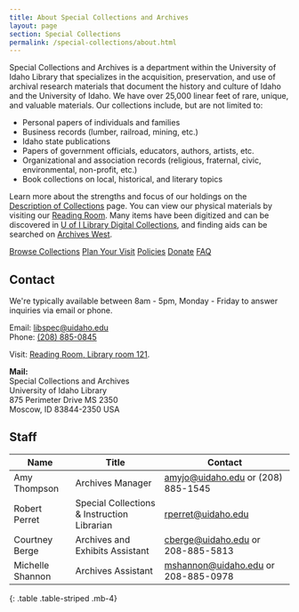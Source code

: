 ```yaml
---
title: About Special Collections and Archives
layout: page
section: Special Collections
permalink: /special-collections/about.html
---
```


Special Collections and Archives is a department within the University of Idaho Library that specializes in the acquisition, preservation, and use of archival research materials that document the history and culture of Idaho and the University of Idaho. 
We have over 25,000 linear feet of rare, unique, and valuable materials. 
Our collections include, but are not limited to:

- Personal papers of individuals and families
- Business records (lumber, railroad, mining, etc.)
- Idaho state publications
- Papers of government officials, educators, authors, artists, etc.
- Organizational and association records (religious, fraternal, civic, environmental, non-profit, etc.)
- Book collections on local, historical, and literary topics

Learn more about the strengths and focus of our holdings on the [Description of Collections](/special-collections/description.html) page.
You can view our physical materials by visiting our [Reading Room](https://www.lib.uidaho.edu/special-collections/plan.html). 
Many items have been digitized and can be discovered in [U of I Library Digital Collections](https://www.lib.uidaho.edu/digital/),
and finding aids can be searched on [Archives West](https://archiveswest.orbiscascade.org/search/results.aspx?t=i&q=idu&p=0).

<div class="py-3 text-center">
    <a href="{{ '/special-collections/browse.html' | relative_url }}" class="btn btn-outline-payette-blue m-1">
    <span class="fas fa-search"></span> Browse Collections</a>
    <a href="{{ '/special-collections/plan.html' | relative_url }}" class="btn btn-outline-payette-blue m-1">
    <span class="fas fa-edit"></span> Plan Your Visit</a>
    <a href="{{ '/special-collections/policies.html' | relative_url }}" class="btn btn-outline-payette-blue m-1">
    <span class="fas fa-question"></span> Policies</a>
    <a href="{{ '/special-collections/donations.html' | relative_url }}" class="btn btn-outline-payette-blue m-1">
    <span class="fas fa-gift"></span> Donate</a>
    <a href="{{ '/special-collections/faq.html' | relative_url }}" class="btn btn-outline-payette-blue m-1">
    <span class="fas fa-question"></span> FAQ</a>
</div>

## Contact

We're typically available between 8am - 5pm, Monday - Friday to answer inquiries via email or phone.

<div class="card-deck my-4">
    <div class="card">
        <div class="card-body text-center">
            <p>Email: <a href="mailto:libspec@uidaho.edu">libspec@uidaho.edu</a><br>
            Phone: <a href="tel:+1-208-885-0845">(208) 885-0845</a></p>
            <p>Visit: <a href="{{ '/about/maps.html#first' | relative_url }}">Reading Room, Library room 121</a>.</p>
        </div>
    </div>
    <div class="card">
        <div class="card-body text-center">
        <strong>Mail:</strong><br>
        Special Collections and Archives<br>
        University of Idaho Library<br>
        875 Perimeter Drive MS 2350<br>
        Moscow, ID 83844-2350 USA
        </div>
    </div>
</div>

## Staff

| Name | Title | Contact |
| --- | --- | --- |
| Amy Thompson | Archives Manager | <amyjo@uidaho.edu> or (208) 885-1545 |
| Robert Perret | Special Collections & Instruction Librarian | <rperret@uidaho.edu> |
| Courtney Berge | Archives and Exhibits Assistant | <cberge@uidaho.edu> or 208-885-5813 |
| Michelle Shannon | Archives Assistant | <mshannon@uidaho.edu> or 208-885-0978 |
{: .table .table-striped .mb-4}
